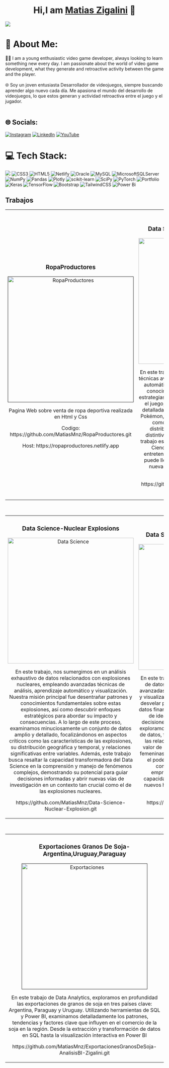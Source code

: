 <div align="center">
<h1 align="center">Hi,I am <a href="https://aristi.dev">Matias Zigalini</a> 👋</h1>
</div>
<a><img src="https://files.fm/u/d2w4tphj49"></a>

# 💫 About Me:
👨‍💻 I am a young enthusiastic video game developer, always looking to learn something new every day. I am passionate about the world of video game development, what they generate and retroactive activity between the game and the player.<br><br>🌐 Soy un joven entusiasta Desarrollador de videojuegos, siempre buscando aprender algo nuevo cada día. Me apasiona el mundo del desarrollo de videojuegos, lo que estos generan y actividad retroactiva entre el juego y el jugador.<br><br>


## 🌐 Socials:
[![Instagram](https://img.shields.io/badge/Instagram-%23E4405F.svg?logo=Instagram&logoColor=white)](https://instagram.com/matyzigalini) [![LinkedIn](https://img.shields.io/badge/LinkedIn-%230077B5.svg?logo=linkedin&logoColor=white)](https://linkedin.com/in/matiaszigalini)  [![YouTube](https://img.shields.io/badge/YouTube-%23FF0000.svg?logo=YouTube&logoColor=white)](https://youtube.com/@https://www.youtube.com/channel/UCwxLzub9fLh6FW43DAsbDjg) 

# 💻 Tech Stack:
<img src="https://imgur.com/a/jXQOpz6.png"> ![CSS3](https://img.shields.io/badge/css3-%231572B6.svg?style=for-the-badge&logo=css3&logoColor=white) ![HTML5](https://img.shields.io/badge/html5-%23E34F26.svg?style=for-the-badge&logo=html5&logoColor=white) ![Netlify](https://img.shields.io/badge/netlify-%23000000.svg?style=for-the-badge&logo=netlify&logoColor=#00C7B7) ![Oracle](https://img.shields.io/badge/Oracle-F80000?style=for-the-badge&logo=oracle&logoColor=white) ![MySQL](https://img.shields.io/badge/mysql-%2300f.svg?style=for-the-badge&logo=mysql&logoColor=white) ![MicrosoftSQLServer](https://img.shields.io/badge/Microsoft%20SQL%20Sever-CC2927?style=for-the-badge&logo=microsoft%20sql%20server&logoColor=white) ![NumPy](https://img.shields.io/badge/numpy-%23013243.svg?style=for-the-badge&logo=numpy&logoColor=white) ![Pandas](https://img.shields.io/badge/pandas-%23150458.svg?style=for-the-badge&logo=pandas&logoColor=white) ![Plotly](https://img.shields.io/badge/Plotly-%233F4F75.svg?style=for-the-badge&logo=plotly&logoColor=white) ![scikit-learn](https://img.shields.io/badge/scikit--learn-%23F7931E.svg?style=for-the-badge&logo=scikit-learn&logoColor=white) ![SciPy](https://img.shields.io/badge/SciPy-%230C55A5.svg?style=for-the-badge&logo=scipy&logoColor=%white) ![PyTorch](https://img.shields.io/badge/PyTorch-%23EE4C2C.svg?style=for-the-badge&logo=PyTorch&logoColor=white) ![Portfolio](https://img.shields.io/badge/Portfolio-%23000000.svg?style=for-the-badge&logo=firefox&logoColor=#FF7139) ![Keras](https://img.shields.io/badge/Keras-%23D00000.svg?style=for-the-badge&logo=Keras&logoColor=white) ![TensorFlow](https://img.shields.io/badge/TensorFlow-%23FF6F00.svg?style=for-the-badge&logo=TensorFlow&logoColor=white) ![Bootstrap](https://img.shields.io/badge/bootstrap-%23563D7C.svg?style=for-the-badge&logo=bootstrap&logoColor=white) ![TailwindCSS](https://img.shields.io/badge/tailwindcss-%2338B2AC.svg?style=for-the-badge&logo=tailwind-css&logoColor=white)
![Power Bi](https://img.shields.io/badge/power_bi-F2C811?style=for-the-badge&logo=powerbi&logoColor=black)
## Trabajos
<table>
<tr>
<td width="50%">
<h3 align="center">RopaProductores</h3>
<div align="center">
<a href=""https://github.com/MatiasMnz/RopaProductores.git" target="_blank"><img src="https://imgur.com/a/9usNRAF" width="400" alt="RopaProductores"></a>
<p>Pagina Web sobre venta de ropa deportiva realizada en Html y Css </p>
  <p> Codigo: https://github.com/MatiasMnz/RopaProductores.git</p>
  <p> Host: https://ropaproductores.netlify.app</p>
</div>
                                                                                      
</td>

<td width="50%">
               <br>
<h3 align="center">Data Science-VideoJuego-Pokemon</h3>
<div align="center">                                       
<a href="https://github.com/MatiasMnz/Trabajo-Completo-Data-Science-Videojuego.git" target="_blank"><img src="https://i.imgur.com/WNzCoNj.png" width="400" alt="Data Science"></a>
<br>
</p>En este trabajo nuestro objetivo principal fue utilizar técnicas avanzadas de análisis de datos, aprendizaje automático y visualización para obtener valiosos conocimientos sobre los Pokémon y descubrir estrategias efectivas para vencer a los oponentes en el juego, A lo largo de este proceso, exploramos detalladamente un conjunto de datos completo de Pokémon, donde nos enfocamos en aspectos clave como las estadísticas de los Pokémon, su distribución, correlaciones y características distintivas, una de las ideas adicionales de este trabajo es demostrar la potencia y versatilidad de la Ciencia de Datos aplicada a un entorno de entretenimiento, mostrando cómo esta disciplina puede llevarnos a superar obstáculos y alcanzar nuevas metas en cualquier ámbito de la vida moderna </p>
  </p>https://github.com/MatiasMnz/Trabajo-Completo-Data-Science-Videojuego.git</p>
</div>                                                             
</table>                                                                                 
</div>
<br>
<table>
<tr>
<td width="50%">
<h3 align="center">Data Science-Nuclear Explosions </h3>
<div align="center">
<a href="https://github.com/MatiasMnz/Data-Science-Nuclear-Explosion.git"_blank"><img src="https://i.imgur.com/2aRhBoF.png" width="400" alt="Data Science"></a>
  <br>
<p>En este trabajo, nos sumergimos en un análisis exhaustivo de datos relacionados con explosiones nucleares, empleando avanzadas técnicas de análisis, aprendizaje automático y visualización. Nuestra misión principal fue desentrañar patrones y conocimientos fundamentales sobre estas explosiones, así como descubrir enfoques estratégicos para abordar su impacto y consecuencias. A lo largo de este proceso, examinamos minuciosamente un conjunto de datos amplio y detallado, focalizándonos en aspectos críticos como las características de las explosiones, su distribución geográfica y temporal, y relaciones significativas entre variables. Además, este trabajo busca resaltar la capacidad transformadora del Data Science en la comprensión y manejo de fenómenos complejos, demostrando su potencial para guiar decisiones informadas y abrir nuevas vías de investigación en un contexto tan crucial como el de las explosiones nucleares.</p>
  </p>https://github.com/MatiasMnz/Data-Science-Nuclear-Explosion.git</p>
</div>
                                                                                      
</td>

<td width="50%">
               <br>
<h3 align="center">Data Science-Fortune 500 Companies</h3>
<div align="center">                                       
<a href="https://github.com/MatiasMnz/Data-Science-Fortune500Company.git" target="_blank"><img src="https://i.imgur.com/RwCU97j.png" width="400" alt="Data Science"></a>
<br>
</p>En este trabajo, llevamos a cabo un análisis integral de datos empresariales utilizando metodologías avanzadas de Data Science, aprendizaje automático y visualización. Nuestro objetivo central consistió en desvelar patrones e ideas fundamentales dentro de datos financieros de empresas Fortune 500, además de idear enfoques estratégicos para orientar decisiones informadas. A lo largo de este proceso, exploramos a fondo un extenso y detallado conjunto de datos, focalizándonos en aspectos críticos como las relaciones entre los ingresos, beneficios y el valor de mercado, así como la influencia de CEOs femeninas en distintos sectores. Este trabajo resalta el poder transformador del Data Science en la comprensión y dirección de dinámicas empresariales complejas, evidenciando su capacidad para guiar estratégicamente y ofrecer nuevos horizontes de exploración en el contexto empresarial actual.</p>
</p>https://github.com/MatiasMnz/Data-Science-Fortune500Company.git</p>
</div>                                                             
</table>                                                                                 
</div>
<br>

<table>
<tr>
<td width="50%">
<h3 align="center">
Exportaciones Granos De Soja-Argentina,Uruguay,Paraguay</h3>
<div align="center">
<a href=""https://github.com/MatiasMnz/ExportacionesGranosDeSoja-AnalisisBI-Zigalini.git"><img src="https://i.imgur.com/B6sQaTC.png" width="400" alt="Exportaciones"></a>
<p>En este trabajo de Data Analytics, exploramos en profundidad las exportaciones de granos de soja en tres países clave: Argentina, Paraguay y Uruguay. Utilizando herramientas de SQL y Power BI, examinamos detalladamente los patrones, tendencias y factores clave que influyen en el comercio de la soja en la región. Desde la extracción y transformación de datos en SQL hasta la visualización interactiva en Power BI</p>
  <p>https://github.com/MatiasMnz/ExportacionesGranosDeSoja-AnalisisBI-Zigalini.git</p>
</div>
                                                                                      
</td>
                                                                  
<!-- Proudly created with GPRM ( https://gprm.itsvg.in ) -->

